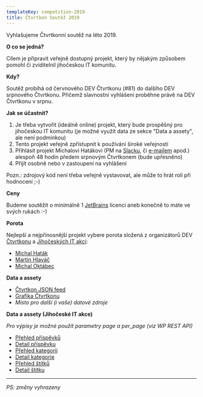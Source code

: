 ```yaml
---
templateKey: competition-2019
title: Čtvrtkon Soutěž 2019
---
```


Vyhlašujeme Čtvrtkonní soutěž na léto 2019.

**O co se jedná?**

Cílem je připravit veřejně dostupný projekt, který by nějakým způsobem pomohl či zviditelnil jihočeskou IT komunitu.

**Kdy?**

Soutěž probíhá od červnového DEV Čtvrtkonu (#81) do dalšího DEV srpnového Čtvrtkonu.
Přičemž slavnostní vyhlášení proběhne právě na DEV Čtvrtkonu v srpnu.

**Jak se účastnit?**

1) Je třeba vytvořit (ideálně online) projekt, který bude prospěšný pro jihočeskou IT komunitu (je možné využít data ze sekce "Data a assety", ale není podmínkou)
2) Tento projekt veřejně zpřístupnit k používání široké veřejnosti
3) Přihlásit projekt Michalovi Hatákovi (PM na [Slacku](https://ctvrtkon.cz/slack), či [e-mailem](mailto:hatakm@ctvrtkon.cz) apod.) alespoň 48 hodin předem srpnovým Čtvrtkonem (bude upřesněno)
4) Přijít osobně nebo v zastoupení na vyhlášení

Pozn.: zdrojový kód není třeba veřejně vystavovat, ale může to hrát roli při hodnocení ;-)

**Ceny**

Budeme soutěžit o minimálně 1 [JetBrains](https://www.jetbrains.com/) licenci aneb konečně to máte ve svých rukách :-)

**Porota**

Nejlepší a nejpřínosnější projekt vybere porota složená z organizátorů DEV [Čtvrtkonu](https://www.ctvrtkon.cz/about) a [Jihočeských IT akcí](https://www.jihoceskeitakce.cz/kontakt/):

- [Michal Haták](http://www.twista.cz/)
- [Martin Hlaváč](https://www.hlavacm.net/)
- [Michal Oktábec](http://www.michaloktabec.cz/)

**Data a assety**

- [Čtvrtkon JSON feed](https://www.ctvrtkon.cz/feed-1.json)
- [Grafika Čtvrtkonu](https://github.com/Ctvrtkon/ctvrtkon.cz/tree/master/src/img)
- *Místo pro další (i vaše) datové zdroje*

**Data a assety (Jihočeské IT akce)**

_Pro výpisy je možné použít parametry page a per_page (viz WP REST API)_
- [Přehled příspěvků](https://www.jihoceskeitakce.cz/wp-json/wp/v2/posts)
- [Detail příspěvku](https://www.jihoceskeitakce.cz/wp-json/wp/v2/posts/1178)
- [Přehled kategorií](https://www.jihoceskeitakce.cz/wp-json/wp/v2/categories)
- [Detail kategorie](https://www.jihoceskeitakce.cz/wp-json/wp/v2/categories/53)
- [Přehled štítků](https://www.jihoceskeitakce.cz/wp-json/wp/v2/tags)
- [Detail štítku](https://www.jihoceskeitakce.cz/wp-json/wp/v2/tags/166)

---
*PS: změny vyhrazeny*
